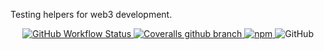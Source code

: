 Testing helpers for web3 development.

<p align="center">
    <a href="https://github.com/decentral-ee/web3-test-helpers/actions">
        <img alt="GitHub Workflow Status" src="https://github.com/decentral-ee/web3-test-helpers/workflows/CI/badge.svg">
    </a>
    <a href="https://coveralls.io/github/decentral-ee/web3-test-helpers">
        <img alt="Coveralls github branch" src="https://img.shields.io/coveralls/github/decentral-ee/web3-test-helpers/master">
    </a>
    <a href="https://www.npmjs.com/package/@decentral.ee/web3-test-helpers">
        <img alt="npm" src="https://img.shields.io/npm/v/@decentral.ee/web3-test-helpers">
    </a>
    <img alt="GitHub" src="https://img.shields.io/github/license/@decentral.ee/web3-test-helpers">
</p>

